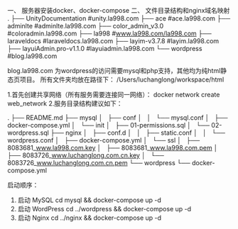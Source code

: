 一、
服务器安装docker、docker-compose
二、
文件目录结构和nginx域名映射
.
├── UnityDocumentation  #unity.la998.com
├── ace    #ace.la998.com
├── adminlte #adminlte.la998.com
├── color_admin_v3.0 #coloradmin.la998.com
├── la998 #www.la998.com/la998.com
├── laraveldocs #laraveldocs.la998.com
├── layim-v3.7.8 #layim.la998.com
├── layuiAdmin.pro-v1.1.0 #layuiadmin.la998.com
└── wordpress #blog.la998.com

blog.la998.com 为wordpress的访问需要mysql和php支持，其他均为纯html静态页项目。
所有文件夹均放在路径下：
/Users/luchanglong/workspace/html


1.首先创建共享网络（所有服务需要连接同一网络）：
docker network create web_network
2.服务目录结构建议如下：

.
├── README.md
├── mysql
│   ├── conf
│   │   └── mysql.conf
│   ├── docker-compose.yml
│   └── init
│       ├── 01-permissions.sql
│       └── 02-wordpress.sql
├── nginx
│   ├── conf.d
│   │   ├── static.conf
│   │   └── wordpress.conf
│   ├── docker-compose.yml
│   └── ssl
│       ├── 8083681_www.la998.com.key
│       ├── 8083681_www.la998.com.pem
│       ├── 8083726_www.luchanglong.com.cn.key
│       └── 8083726_www.luchanglong.com.cn.pem
└── wordpress
    └── docker-compose.yml

启动顺序：
1. 启动 MySQL
cd mysql && docker-compose up -d
2. 启动 WordPress
cd ../wordpress && docker-compose up -d
3. 启动 Nginx
cd ../nginx && docker-compose up -d
